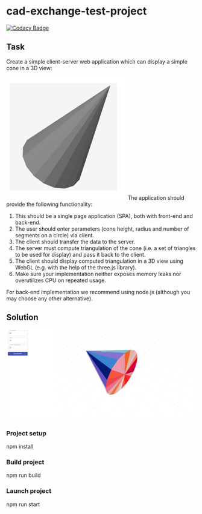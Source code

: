 # cad-exchange-test-project
[![Codacy Badge](https://app.codacy.com/project/badge/Grade/996f7999507b41f198dac4e54ed71a56)](https://www.codacy.com/gh/michaellux/cad-exchange-test-project/dashboard?utm_source=github.com&amp;utm_medium=referral&amp;utm_content=michaellux/cad-exchange-test-project&amp;utm_campaign=Badge_Grade)
## Task
Create a simple client-server web application which can display a simple cone in a 3D view:

![Конус](./cone.png)
The application should provide the following functionality: 
1. This should be a single page application (SPA), both with front-end and back-end. 
2. The user should enter parameters (cone height, radius and number of segments on a circle) via client. 
3. The client should transfer the data to the server. 
4. The server must compute triangulation of the cone (i.e. a set of triangles to be used for display) and 
pass it back to the client.  
5. The client should display computed triangulation in a 3D view using WebGL (e.g. with the help of 
the three.js library). 
6. Make sure your implementation neither exposes memory leaks nor overutilizes CPU on repeated 
usage.

For back-end implementation we recommend using node.js (although you may choose any other alternative).

## Solution

![Скриншот программы](./working_app.png)
### Project setup
npm install
### Build project
npm run build
### Launch project
npm run start


